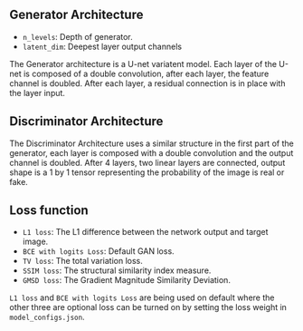 ## Generator Architecture

- ```n_levels```: Depth of generator.
- ```latent_dim```: Deepest layer output channels


The Generator architecture is a U-net variatent model. Each layer of the U-net is composed of a double convolution, after each layer, the feature channel is doubled. After each layer, a residual connection is in place with the layer input.


## Discriminator Architecture

The Discriminator Architecture uses a similar structure in the first part of the generator, each layer is composed with a double convolution and the output channel is doubled. After 4 layers, two linear layers are connected, output shape is a 1 by 1 tensor representing the probability of the image is real or fake. 


## Loss function

- ```L1 loss```: The L1 difference between the network output and target image.
- ```BCE with logits Loss```: Default GAN loss.
- ```TV loss```: The total variation loss. 
- ```SSIM loss```: The structural similarity index measure.
- ```GMSD loss```: The Gradient Magnitude Similarity Deviation.


```L1 loss``` and  ```BCE with logits Loss``` are being used on default where the other three are optional loss can be turned on by setting the loss weight in  ```model_configs.json```.
